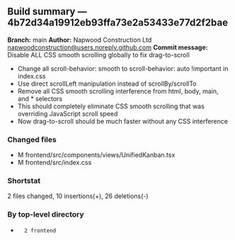 ## Build summary — 4b72d34a19912eb93ffa73e2a53433e77d2f2bae

**Branch:** main
**Author:** Napwood Construction Ltd <napwoodconstruction@users.noreply.github.com>
**Commit message:** Disable ALL CSS smooth scrolling globally to fix drag-to-scroll

- Change all scroll-behavior: smooth to scroll-behavior: auto !important in index.css
- Use direct scrollLeft manipulation instead of scrollBy/scrollTo
- Remove all CSS smooth scrolling interference from html, body, main, and * selectors
- This should completely eliminate CSS smooth scrolling that was overriding JavaScript scroll speed
- Now drag-to-scroll should be much faster without any CSS interference

### Changed files
 - M	frontend/src/components/views/UnifiedKanban.tsx
 - M	frontend/src/index.css

### Shortstat
 2 files changed, 10 insertions(+), 26 deletions(-)

### By top-level directory
 -       2 frontend
